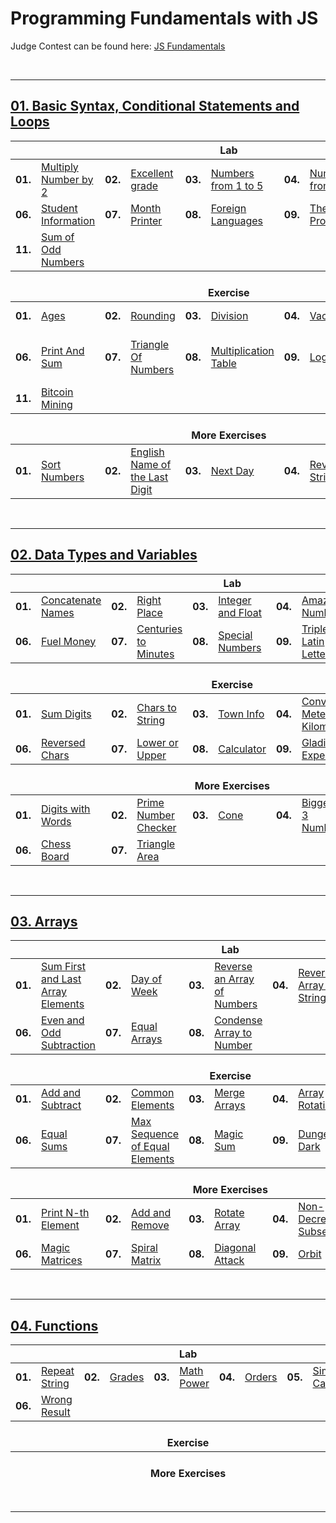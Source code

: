 # Programming Fundamentals with JS
Judge Contest can be found here: <a href="https://judge.softuni.bg/Contests/#!/List/ByCategory/147/JS-Fundamentals">JS Fundamentals</a>

<br/>

---

## <a href="https://github.com/radrex/SoftuniCourses/tree/master/Programming%20Fundamentals/JS/01.Basic%20Syntax%2C%20Conditional%20Statements%20and%20Loops">01. Basic Syntax, Conditional Statements and Loops</a>

<table>
  <thead>
    <tr>
      <th colspan="10" style="text-align:center;">Lab</th>
    </tr>
  </thead>
  <tbody>
    <tr>
      <td><b>01.</b></td>
      <td><a href="https://github.com/radrex/SoftuniCourses/blob/master/Programming%20Fundamentals/JS/01.Basic%20Syntax%2C%20Conditional%20Statements%20and%20Loops/Lab/p01_MultiplyNumberBy2.js">Multiply Number by 2</a></td>
      <td><b>02.</b></td>
      <td><a href="https://github.com/radrex/SoftuniCourses/blob/master/Programming%20Fundamentals/JS/01.Basic%20Syntax%2C%20Conditional%20Statements%20and%20Loops/Lab/p02_ExcellentGrade.js">Excellent grade</a></td>
      <td><b>03.</b></td>
      <td><a href="https://github.com/radrex/SoftuniCourses/blob/master/Programming%20Fundamentals/JS/01.Basic%20Syntax%2C%20Conditional%20Statements%20and%20Loops/Lab/p03_NumbersFrom1To5.js">Numbers from 1 to 5</a></td>
      <td><b>04.</b></td>
      <td><a href="https://github.com/radrex/SoftuniCourses/blob/master/Programming%20Fundamentals/JS/01.Basic%20Syntax%2C%20Conditional%20Statements%20and%20Loops/Lab/p04_NumbersFromNTo1.js">Numbers from N to 1</a></td>
      <td><b>05.</b></td>
      <td><a href="https://github.com/radrex/SoftuniCourses/blob/master/Programming%20Fundamentals/JS/01.Basic%20Syntax%2C%20Conditional%20Statements%20and%20Loops/Lab/p05_NumbersFromMToN.js">Numbers from M to N</a></td>
    </tr>
    <tr>
      <td><b>06.</b></td>
      <td><a href="https://github.com/radrex/SoftuniCourses/blob/master/Programming%20Fundamentals/JS/01.Basic%20Syntax%2C%20Conditional%20Statements%20and%20Loops/Lab/p06_StudentInformation.js">Student Information</a></td>
      <td><b>07.</b></td>
      <td><a href="https://github.com/radrex/SoftuniCourses/blob/master/Programming%20Fundamentals/JS/01.Basic%20Syntax%2C%20Conditional%20Statements%20and%20Loops/Lab/p07_MonthPrinter.js">Month Printer</a></td>
      <td><b>08.</b></td>
      <td><a href="https://github.com/radrex/SoftuniCourses/blob/master/Programming%20Fundamentals/JS/01.Basic%20Syntax%2C%20Conditional%20Statements%20and%20Loops/Lab/p08_ForeignLanguages.js">Foreign Languages</a></td>
      <td><b>09.</b></td>
      <td><a href="https://github.com/radrex/SoftuniCourses/blob/master/Programming%20Fundamentals/JS/01.Basic%20Syntax%2C%20Conditional%20Statements%20and%20Loops/Lab/p09_TheatrePromotions.js">Theatre Promotions</a></td>
      <td><b>10.</b></td>
      <td><a href="https://github.com/radrex/SoftuniCourses/blob/master/Programming%20Fundamentals/JS/01.Basic%20Syntax%2C%20Conditional%20Statements%20and%20Loops/Lab/p10_DivisibleBy3.js">Divisible by 3</a></td>
    </tr>
    <tr>
      <td><b>11.</b></td>
      <td><a href="https://github.com/radrex/SoftuniCourses/blob/master/Programming%20Fundamentals/JS/01.Basic%20Syntax%2C%20Conditional%20Statements%20and%20Loops/Lab/p11_SumOfOddNumbers.js">Sum of Odd Numbers</a></td>
      <td colspan="8"></td>
    </tr>
  </tbody>
  <thead>
    <tr>
      <th colspan="10" style="text-align:center;"><br>Exercise</th>
    </tr>
  </thead>
  <tbody>
    <tr>
      <td><b>01.</b></td>
      <td><a href="https://github.com/radrex/SoftuniCourses/blob/master/Programming%20Fundamentals/JS/01.Basic%20Syntax%2C%20Conditional%20Statements%20and%20Loops/Exercise/p01_Ages.js">Ages</a></td>
      <td><b>02.</b></td>
      <td><a href="https://github.com/radrex/SoftuniCourses/blob/master/Programming%20Fundamentals/JS/01.Basic%20Syntax%2C%20Conditional%20Statements%20and%20Loops/Exercise/p02_Rounding.js">Rounding</a></td>
      <td><b>03.</b></td>
      <td><a href="https://github.com/radrex/SoftuniCourses/blob/master/Programming%20Fundamentals/JS/01.Basic%20Syntax%2C%20Conditional%20Statements%20and%20Loops/Exercise/p03_Division.js">Division</a></td>
      <td><b>04.</b></td>
      <td><a href="https://github.com/radrex/SoftuniCourses/blob/master/Programming%20Fundamentals/JS/01.Basic%20Syntax%2C%20Conditional%20Statements%20and%20Loops/Exercise/p04_Vacation.js">Vacation</a></td>
      <td><b>05.</b></td>
      <td><a href="https://github.com/radrex/SoftuniCourses/blob/master/Programming%20Fundamentals/JS/01.Basic%20Syntax%2C%20Conditional%20Statements%20and%20Loops/Exercise/p05_LeapYear.js">Leap Year</a></td>
    </tr>
    <tr>
      <td><b>06.</b></td>
      <td><a href="https://github.com/radrex/SoftuniCourses/blob/master/Programming%20Fundamentals/JS/01.Basic%20Syntax%2C%20Conditional%20Statements%20and%20Loops/Exercise/p06_PrintAndSum.js">Print And Sum</a></td>
      <td><b>07.</b></td>
      <td><a href="https://github.com/radrex/SoftuniCourses/blob/master/Programming%20Fundamentals/JS/01.Basic%20Syntax%2C%20Conditional%20Statements%20and%20Loops/Exercise/p07_TriangleOfNumbers.js">Triangle Of Numbers</a></td>
      <td><b>08.</b></td>
      <td><a href="https://github.com/radrex/SoftuniCourses/blob/master/Programming%20Fundamentals/JS/01.Basic%20Syntax%2C%20Conditional%20Statements%20and%20Loops/Exercise/p08_MultiplicationTable.js">Multiplication Table</a></td>
      <td><b>09.</b></td>
      <td><a href="https://github.com/radrex/SoftuniCourses/blob/master/Programming%20Fundamentals/JS/01.Basic%20Syntax%2C%20Conditional%20Statements%20and%20Loops/Exercise/p09_Login.js">Login</a></td>
      <td><b>10.</b></td>
      <td><a href="https://github.com/radrex/SoftuniCourses/blob/master/Programming%20Fundamentals/JS/01.Basic%20Syntax%2C%20Conditional%20Statements%20and%20Loops/Exercise/p10_ThePyramidOfKingDjoser.js">The Pyramid Of King Djoser</a></td>
    </tr>
    <tr>
      <td><b>11.</b></td>
      <td><a href="https://github.com/radrex/SoftuniCourses/blob/master/Programming%20Fundamentals/JS/01.Basic%20Syntax%2C%20Conditional%20Statements%20and%20Loops/Exercise/p11_BitcoinMining.js">Bitcoin Mining</a></td>
      <td colspan="8"></td>
    </tr>
  </tbody>
  <thead>
    <tr>
      <th colspan="10" style="text-align:center;"><br>More Exercises</th>
    </tr>
  </thead>
  <tbody>
    <tr>
      <td><b>01.</b></td>
      <td><a href="https://github.com/radrex/SoftuniCourses/blob/master/Programming%20Fundamentals/JS/01.Basic%20Syntax%2C%20Conditional%20Statements%20and%20Loops/%5BMoreExercises%5D/p01_SortNumbers.js">Sort Numbers</a></td>
      <td><b>02.</b></td>
      <td><a href="https://github.com/radrex/SoftuniCourses/blob/master/Programming%20Fundamentals/JS/01.Basic%20Syntax%2C%20Conditional%20Statements%20and%20Loops/%5BMoreExercises%5D/p02_EnglishNameOfTheLastDigit.js">English Name of the Last Digit</a></td>
      <td><b>03.</b></td>
      <td><a href="https://github.com/radrex/SoftuniCourses/blob/master/Programming%20Fundamentals/JS/01.Basic%20Syntax%2C%20Conditional%20Statements%20and%20Loops/%5BMoreExercises%5D/p03_NextDay.js">Next Day</a></td>
      <td><b>04.</b></td>
      <td><a href="https://github.com/radrex/SoftuniCourses/blob/master/Programming%20Fundamentals/JS/01.Basic%20Syntax%2C%20Conditional%20Statements%20and%20Loops/%5BMoreExercises%5D/p04_ReverseString.js">Reverse String</a></td>
      <td><b>05.</b></td>
      <td><a href="https://github.com/radrex/SoftuniCourses/blob/master/Programming%20Fundamentals/JS/01.Basic%20Syntax%2C%20Conditional%20Statements%20and%20Loops/%5BMoreExercises%5D/p05_DistanceBetweenPoints.js">Distance between Points</a></td>
    </tr>
  </tbody>
</table>
<br/>

---

## <a href="https://github.com/radrex/SoftuniCourses/tree/master/Programming%20Fundamentals/JS/02.Data%20Types%20and%20Variables">02. Data Types and Variables</a>

<table>
  <thead>
    <tr>
      <th colspan="10" style="text-align:center;">Lab</th>
    </tr>
  </thead>
  <tbody>
    <tr>
      <td><b>01.</b></td>
      <td><a href="https://github.com/radrex/SoftuniCourses/blob/master/Programming%20Fundamentals/JS/02.Data%20Types%20and%20Variables/Lab/p01_ConcatenateNames.js">Concatenate Names</a></td>
      <td><b>02.</b></td>
      <td><a href="https://github.com/radrex/SoftuniCourses/blob/master/Programming%20Fundamentals/JS/02.Data%20Types%20and%20Variables/Lab/p02_RightPlace.js">Right Place</a></td>
      <td><b>03.</b></td>
      <td><a href="https://github.com/radrex/SoftuniCourses/blob/master/Programming%20Fundamentals/JS/02.Data%20Types%20and%20Variables/Lab/p03_IntegerAndFloat.js">Integer and Float</a></td>
      <td><b>04.</b></td>
      <td><a href="https://github.com/radrex/SoftuniCourses/blob/master/Programming%20Fundamentals/JS/02.Data%20Types%20and%20Variables/Lab/p04_AmazingNumbers.js">Amazing Numbers</a></td>
      <td><b>05.</b></td>
      <td><a href="https://github.com/radrex/SoftuniCourses/blob/master/Programming%20Fundamentals/JS/02.Data%20Types%20and%20Variables/Lab/p05_Gramophone.js">Gramophone</a></td>
    </tr>
    <tr>
      <td><b>06.</b></td>
      <td><a href="https://github.com/radrex/SoftuniCourses/blob/master/Programming%20Fundamentals/JS/02.Data%20Types%20and%20Variables/Lab/p06_FuelMoney.js">Fuel Money</a></td>
      <td><b>07.</b></td>
      <td><a href="https://github.com/radrex/SoftuniCourses/blob/master/Programming%20Fundamentals/JS/02.Data%20Types%20and%20Variables/Lab/p07_CenturiesToMinutes.js">Centuries to Minutes</a></td>
      <td><b>08.</b></td>
      <td><a href="https://github.com/radrex/SoftuniCourses/blob/master/Programming%20Fundamentals/JS/02.Data%20Types%20and%20Variables/Lab/p08_SpecialNumbers.js">Special Numbers</a></td>
      <td><b>09.</b></td>
      <td><a href="https://github.com/radrex/SoftuniCourses/blob/master/Programming%20Fundamentals/JS/02.Data%20Types%20and%20Variables/Lab/p09_TriplesOfLatinLetters.js">Triples of Latin Letters</a></td>
      <td colspan="2"></td>
    </tr>
  </tbody>
  <thead>
    <tr>
      <th colspan="10" style="text-align:center;"><br>Exercise</th>
    </tr>
  </thead>
  <tbody>
    <tr>
      <td><b>01.</b></td>
      <td><a href="https://github.com/radrex/SoftuniCourses/blob/master/Programming%20Fundamentals/JS/02.Data%20Types%20and%20Variables/Exercise/p01_SumDigits.js">Sum Digits</a></td>
      <td><b>02.</b></td>
      <td><a href="https://github.com/radrex/SoftuniCourses/blob/master/Programming%20Fundamentals/JS/02.Data%20Types%20and%20Variables/Exercise/p02_CharsToString.js">Chars to String</a></td>
      <td><b>03.</b></td>
      <td><a href="https://github.com/radrex/SoftuniCourses/blob/master/Programming%20Fundamentals/JS/02.Data%20Types%20and%20Variables/Exercise/p03_TownInfo.js">Town Info</a></td>
      <td><b>04.</b></td>
      <td><a href="https://github.com/radrex/SoftuniCourses/blob/master/Programming%20Fundamentals/JS/02.Data%20Types%20and%20Variables/Exercise/p04_ConvertMetersToKilometres.js">Convert Meters to Kilometres</a></td>
      <td><b>05.</b></td>
      <td><a href="https://github.com/radrex/SoftuniCourses/blob/master/Programming%20Fundamentals/JS/02.Data%20Types%20and%20Variables/Exercise/p05_PoundsToDollars.js">Pounds to Dollars</a></td>
    </tr>
    <tr>
      <td><b>06.</b></td>
      <td><a href="https://github.com/radrex/SoftuniCourses/blob/master/Programming%20Fundamentals/JS/02.Data%20Types%20and%20Variables/Exercise/p06_ReversedChars.js">Reversed Chars</a></td>
      <td><b>07.</b></td>
      <td><a href="https://github.com/radrex/SoftuniCourses/blob/master/Programming%20Fundamentals/JS/02.Data%20Types%20and%20Variables/Exercise/p07_LowerOrUpper.js">Lower or Upper</a></td>
      <td><b>08.</b></td>
      <td><a href="https://github.com/radrex/SoftuniCourses/blob/master/Programming%20Fundamentals/JS/02.Data%20Types%20and%20Variables/Exercise/p08_Calculator.js">Calculator</a></td>
      <td><b>09.</b></td>
      <td><a href="https://github.com/radrex/SoftuniCourses/blob/master/Programming%20Fundamentals/JS/02.Data%20Types%20and%20Variables/Exercise/p09_GladiatorExpenses.js">Gladiator Expenses</a></td>
      <td><b>10.</b></td>
      <td><a href="https://github.com/radrex/SoftuniCourses/blob/master/Programming%20Fundamentals/JS/02.Data%20Types%20and%20Variables/Exercise/p10_%20SpiceMustFlow.js">Spice Must Flow</a></td>
    </tr>
  </tbody>
  <thead>
    <tr>
      <th colspan="10" style="text-align:center;"><br>More Exercises</th>
    </tr>
  </thead>
  <tbody>
    <tr>
      <td><b>01.</b></td>
      <td><a href="https://github.com/radrex/SoftuniCourses/blob/master/Programming%20Fundamentals/JS/02.Data%20Types%20and%20Variables/%5BMoreExercises%5D/p01_DigitsWithWords.js">Digits with Words</a></td>
      <td><b>02.</b></td>
      <td><a href="https://github.com/radrex/SoftuniCourses/blob/master/Programming%20Fundamentals/JS/02.Data%20Types%20and%20Variables/%5BMoreExercises%5D/p02_PrimeNumberChecker.js">Prime Number Checker</a></td>
      <td><b>03.</b></td>
      <td><a href="https://github.com/radrex/SoftuniCourses/blob/master/Programming%20Fundamentals/JS/02.Data%20Types%20and%20Variables/%5BMoreExercises%5D/p03_Cone.js">Cone</a></td>
      <td><b>04.</b></td>
      <td><a href="https://github.com/radrex/SoftuniCourses/blob/master/Programming%20Fundamentals/JS/02.Data%20Types%20and%20Variables/%5BMoreExercises%5D/p04_BiggestOf3Numbers.js">Biggest of 3 Numbers</a></td>
      <td><b>05.</b></td>
      <td><a href="https://github.com/radrex/SoftuniCourses/blob/master/Programming%20Fundamentals/JS/02.Data%20Types%20and%20Variables/%5BMoreExercises%5D/p05_BinaryToDecimal.js">Binary to Decimal</a></td>
    </tr>
    <tr>
      <td><b>06.</b></td>
      <td><a href="https://github.com/radrex/SoftuniCourses/blob/master/Programming%20Fundamentals/JS/02.Data%20Types%20and%20Variables/%5BMoreExercises%5D/p06_ChessBoard.js">Chess Board</a></td>
      <td><b>07.</b></td>
      <td><a href="https://github.com/radrex/SoftuniCourses/blob/master/Programming%20Fundamentals/JS/02.Data%20Types%20and%20Variables/%5BMoreExercises%5D/p07_TriangleArea.js">Triangle Area</a></td>
      <td colspan="6"></td>
    </tr>
  </tbody>
</table>
<br/>

---

## <a href="https://github.com/radrex/SoftuniCourses/tree/master/Programming%20Fundamentals/JS/03.Arrays">03. Arrays</a>

<table>
  <thead>
    <tr>
      <th colspan="10" style="text-align:center;">Lab</th>
    </tr>
  </thead>
  <tbody>
    <tr>
      <td><b>01.</b></td>
      <td><a href="https://github.com/radrex/SoftuniCourses/blob/master/Programming%20Fundamentals/JS/03.Arrays/Lab/p01_SumFirstAndLastArrayElements.js">Sum First and Last Array Elements</a></td>
      <td><b>02.</b></td>
      <td><a href="https://github.com/radrex/SoftuniCourses/blob/master/Programming%20Fundamentals/JS/03.Arrays/Lab/p02_DayOfWeek.js">Day of Week</a></td>
      <td><b>03.</b></td>
      <td><a href="https://github.com/radrex/SoftuniCourses/blob/master/Programming%20Fundamentals/JS/03.Arrays/Lab/p03_ReverseAnArrayOfNumbers.js">Reverse an Array of Numbers</a></td>
      <td><b>04.</b></td>
      <td><a href="https://github.com/radrex/SoftuniCourses/blob/master/Programming%20Fundamentals/JS/03.Arrays/Lab/p04_ReverseAnArrayOfStrings.js">Reverse an Array of Strings</a></td>
      <td><b>05.</b></td>
      <td><a href="https://github.com/radrex/SoftuniCourses/blob/master/Programming%20Fundamentals/JS/03.Arrays/Lab/p05_SumEvenNumbers.js">Sum Even Numbers</a></td>
    </tr>
    <tr>
      <td><b>06.</b></td>
      <td><a href="https://github.com/radrex/SoftuniCourses/blob/master/Programming%20Fundamentals/JS/03.Arrays/Lab/p06_EvenAndOddSubtraction.js">Even and Odd Subtraction</a></td>
      <td><b>07.</b></td>
      <td><a href="https://github.com/radrex/SoftuniCourses/blob/master/Programming%20Fundamentals/JS/03.Arrays/Lab/p07_EqualArrays.js">Equal Arrays</a></td>
      <td><b>08.</b></td>
      <td><a href="https://github.com/radrex/SoftuniCourses/blob/master/Programming%20Fundamentals/JS/03.Arrays/Lab/p08_CondenseArrayToNumber.js">Condense Array to Number</a></td>
      <td colspan="4"></td>
    </tr>
  </tbody>
  <thead>
    <tr>
      <th colspan="10" style="text-align:center;"><br>Exercise</th>
    </tr>
  </thead>
  <tbody>
    <tr>
      <td><b>01.</b></td>
      <td><a href="https://github.com/radrex/SoftuniCourses/blob/master/Programming%20Fundamentals/JS/03.Arrays/Exercise/p01_AddAndSubtract.js">Add and Subtract</a></td>
      <td><b>02.</b></td>
      <td><a href="https://github.com/radrex/SoftuniCourses/blob/master/Programming%20Fundamentals/JS/03.Arrays/Exercise/p02_CommonElements.js">Common Elements</a></td>
      <td><b>03.</b></td>
      <td><a href="https://github.com/radrex/SoftuniCourses/blob/master/Programming%20Fundamentals/JS/03.Arrays/Exercise/p03_MergeArrays.js">Merge Arrays</a></td>
      <td><b>04.</b></td>
      <td><a href="https://github.com/radrex/SoftuniCourses/blob/master/Programming%20Fundamentals/JS/03.Arrays/Exercise/p04_ArrayRotation.js">Array Rotation</a></td>
      <td><b>05.</b></td>
      <td><a href="https://github.com/radrex/SoftuniCourses/blob/master/Programming%20Fundamentals/JS/03.Arrays/Exercise/p05_MaxNumber.js">Max Number</a></td>
    </tr>
    <tr>
      <td><b>06.</b></td>
      <td><a href="https://github.com/radrex/SoftuniCourses/blob/master/Programming%20Fundamentals/JS/03.Arrays/Exercise/p06_EqualSums.js">Equal Sums</a></td>
      <td><b>07.</b></td>
      <td><a href="https://github.com/radrex/SoftuniCourses/blob/master/Programming%20Fundamentals/JS/03.Arrays/Exercise/p07_MaxSequenceOfEqualElements.js">Max Sequence of Equal Elements</a></td>
      <td><b>08.</b></td>
      <td><a href="https://github.com/radrex/SoftuniCourses/blob/master/Programming%20Fundamentals/JS/03.Arrays/Exercise/p08_MagicSum.js">Magic Sum</a></td>
      <td><b>09.</b></td>
      <td><a href="https://github.com/radrex/SoftuniCourses/blob/master/Programming%20Fundamentals/JS/03.Arrays/Exercise/p09_DungeonestDark.js">Dungeonest Dark</a></td>
      <td><b>10.</b></td>
      <td><a href="https://github.com/radrex/SoftuniCourses/blob/master/Programming%20Fundamentals/JS/03.Arrays/Exercise/p10_Ladybugs.js">Ladybugs</a></td>
    </tr>
  </tbody>
  <thead>
    <tr>
      <th colspan="10" style="text-align:center;"><br>More Exercises</th>
    </tr>
  </thead>
  <tbody>
    <tr>
      <td><b>01.</b></td>
      <td><a href="https://github.com/radrex/SoftuniCourses/blob/master/Programming%20Fundamentals/JS/03.Arrays/%5BMoreExercises%5D/p01_PrintNthElement.js">Print N-th Element</a></td>
      <td><b>02.</b></td>
      <td><a href="https://github.com/radrex/SoftuniCourses/blob/master/Programming%20Fundamentals/JS/03.Arrays/%5BMoreExercises%5D/p02_AddAndRemove.js">Add and Remove</a></td>
      <td><b>03.</b></td>
      <td><a href="https://github.com/radrex/SoftuniCourses/blob/master/Programming%20Fundamentals/JS/03.Arrays/%5BMoreExercises%5D/p03_RotateArray.js">Rotate Array</a></td>
      <td><b>04.</b></td>
      <td><a href="https://github.com/radrex/SoftuniCourses/blob/master/Programming%20Fundamentals/JS/03.Arrays/%5BMoreExercises%5D/p04_NonDecreasingSubsequence.js">Non-Decreasing Subsequence</a></td>
      <td><b>05.</b></td>
      <td><a href="https://github.com/radrex/SoftuniCourses/blob/master/Programming%20Fundamentals/JS/03.Arrays/%5BMoreExercises%5D/p05_TseamAccount.js">Tseam Account</a></td>
    </tr>
    <tr>
      <td><b>06.</b></td>
      <td><a href="https://github.com/radrex/SoftuniCourses/blob/master/Programming%20Fundamentals/JS/03.Arrays/%5BMoreExercises%5D/p06_MagicMatrices.js">Magic Matrices</a></td>
      <td><b>07.</b></td>
      <td><a href="https://github.com/radrex/SoftuniCourses/blob/master/Programming%20Fundamentals/JS/03.Arrays/%5BMoreExercises%5D/p07_SpiralMatrix.js">Spiral Matrix</a></td>
      <td><b>08.</b></td>
      <td><a href="https://github.com/radrex/SoftuniCourses/blob/master/Programming%20Fundamentals/JS/03.Arrays/%5BMoreExercises%5D/p08_DiagonalAttack.js">Diagonal Attack</a></td>
      <td><b>09.</b></td>
      <td><a href="https://github.com/radrex/SoftuniCourses/blob/master/Programming%20Fundamentals/JS/03.Arrays/%5BMoreExercises%5D/p09_Orbit.js">Orbit</a></td>
      <td colspan="2"></td>
    </tr>
  </tbody>
</table>
<br/>

---

## <a href="https://github.com/radrex/SoftuniCourses/tree/master/Programming%20Fundamentals/JS/04.Functions">04. Functions</a>

<table>
  <thead>
    <tr>
      <th colspan="10" style="text-align:center;">Lab</th>
    </tr>
  </thead>
  <tbody>
    <tr>
      <td><b>01.</b></td>
      <td><a href="https://github.com/radrex/SoftuniCourses/blob/master/Programming%20Fundamentals/JS/04.Functions/Lab/p01_RepeatString.js">Repeat String</a></td>
      <td><b>02.</b></td>
      <td><a href="https://github.com/radrex/SoftuniCourses/blob/master/Programming%20Fundamentals/JS/04.Functions/Lab/p02_Grades.js">Grades</a></td>
      <td><b>03.</b></td>
      <td><a href="https://github.com/radrex/SoftuniCourses/blob/master/Programming%20Fundamentals/JS/04.Functions/Lab/p03_MathPower.js">Math Power</a></td>
      <td><b>04.</b></td>
      <td><a href="https://github.com/radrex/SoftuniCourses/blob/master/Programming%20Fundamentals/JS/04.Functions/Lab/p04_Orders.js">Orders</a></td>
      <td><b>05.</b></td>
      <td><a href="https://github.com/radrex/SoftuniCourses/blob/master/Programming%20Fundamentals/JS/04.Functions/Lab/p05_SimpleCalculator.js">Simple Calculator</a></td>
    </tr>
    <tr>
      <td><b>06.</b></td>
      <td><a href="https://github.com/radrex/SoftuniCourses/blob/master/Programming%20Fundamentals/JS/04.Functions/Lab/p06_WrongResult.js">Wrong Result</a></td>
      <td colspan="8"></td>
    </tr>
  </tbody>
  <thead>
    <tr>
      <th colspan="10" style="text-align:center;"><br>Exercise</th>
    </tr>
  </thead>
  <tbody>
    
  </tbody>
  <thead>
    <tr>
      <th colspan="10" style="text-align:center;"><br>More Exercises</th>
    </tr>
  </thead>
  <tbody>
    
  </tbody>
</table>
<br/>

---